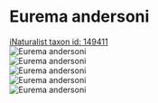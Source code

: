 
Eurema andersoni
================
  
[iNaturalist taxon id: 149411](https://www.inaturalist.org/taxa/149411)  
![Eurema andersoni](https://inaturalist-open-data.s3.amazonaws.com/photos/245436897/medium.jpeg)  
![Eurema andersoni](https://inaturalist-open-data.s3.amazonaws.com/photos/245436907/medium.jpeg)  
![Eurema andersoni](https://inaturalist-open-data.s3.amazonaws.com/photos/245436921/medium.jpeg)  
![Eurema andersoni](https://inaturalist-open-data.s3.amazonaws.com/photos/245436931/medium.jpeg)  
![Eurema andersoni](https://inaturalist-open-data.s3.amazonaws.com/photos/245436941/medium.jpeg)